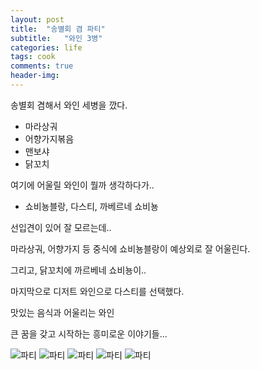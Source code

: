 ```yaml
---
layout: post
title:  "송별회 겸 파티"
subtitle:   "와인 3병"
categories: life
tags: cook
comments: true
header-img: 
---
```


송별회 겸해서 와인 세병을 깠다. 

 * 마라상궈
 * 어향가지볶음
 * 맨보샤
 * 닭꼬치

여기에 어울릴 와인이 뭘까 생각하다가.. 

 * 쇼비뇽블랑, 다스티, 까베르네 쇼비뇽
 
선입견이 있어 잘 모르는데..

마라상궈, 어향가지 등 중식에 쇼비뇽블랑이 예상외로 잘 어울린다. 

그리고, 닭꼬치에 까르베네 쇼비뇽이..

마지막으로 디저트 와인으로 다스티를 선택했다. 

맛있는 음식과 어울리는 와인

큰 꿈을 갖고 시작하는 흥미로운 이야기들... 

 ![파티](https://youngsungson.github.io/assets/img/life/cook/20210418-life-cook-party1.jpg)
 ![파티](https://youngsungson.github.io/assets/img/life/cook/20210418-life-cook-party2.jpg)
 ![파티](https://youngsungson.github.io/assets/img/life/cook/20210418-life-cook-party3.jpg)
 ![파티](https://youngsungson.github.io/assets/img/life/cook/20210418-life-cook-party4.jpg)
 ![파티](https://youngsungson.github.io/assets/img/life/cook/20210418-life-cook-party5.jpg)
